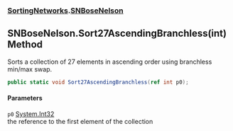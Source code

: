 ### [SortingNetworks](./SortingNetworks.md 'SortingNetworks').[SNBoseNelson](./SortingNetworks-SNBoseNelson.md 'SortingNetworks.SNBoseNelson')
## SNBoseNelson.Sort27AscendingBranchless(int) Method
Sorts a collection of 27 elements in ascending order using branchless min/max swap.  
```csharp
public static void Sort27AscendingBranchless(ref int p0);
```
#### Parameters
<a name='SortingNetworks-SNBoseNelson-Sort27AscendingBranchless(int)-p0'></a>
`p0` [System.Int32](https://docs.microsoft.com/en-us/dotnet/api/System.Int32 'System.Int32')  
the reference to the first element of the collection  
  
